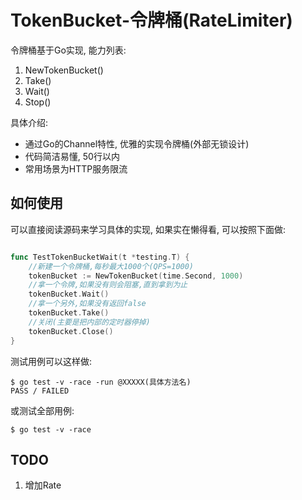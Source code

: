 # TokenBucket-令牌桶(RateLimiter)

令牌桶基于Go实现, 能力列表:

1. NewTokenBucket()
2. Take() 
3. Wait()
4. Stop()

具体介绍:

* 通过Go的Channel特性, 优雅的实现令牌桶(外部无锁设计)
* 代码简洁易懂, 50行以内
* 常用场景为HTTP服务限流

## 如何使用

可以直接阅读源码来学习具体的实现, 如果实在懒得看, 可以按照下面做:

```go

func TestTokenBucketWait(t *testing.T) {
	//新建一个令牌桶,每秒最大1000个(QPS=1000)
    tokenBucket := NewTokenBucket(time.Second, 1000)
    //拿一个令牌,如果没有则会阻塞,直到拿到为止
    tokenBucket.Wait()
    //拿一个另外,如果没有返回false
    tokenBucket.Take()
    //关闭(主要是把内部的定时器停掉)
    tokenBucket.Close()
}

```

测试用例可以这样做:

```
$ go test -v -race -run @XXXXX(具体方法名)
PASS / FAILED
```

或测试全部用例:
```
$ go test -v -race
```

## TODO
1. 增加Rate
